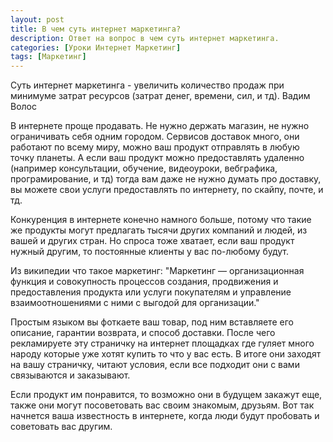 ```yaml
---
layout: post
title: В чем суть интернет маркетинга?
description: Ответ на вопрос в чем суть интернет маркетинга.
categories: [Уроки Интернет Маркетинг]
tags: [Маркетинг]
---
```

Суть интернет маркетинга - увеличить количество продаж при минимуме затрат ресурсов (затрат денег, времени, сил, и тд). Вадим Волос

В интернете проще продавать. Не нужно держать магазин, не нужно ограничивать себя одним городом. Сервисов доставок много, они работают по всему миру, можно ваш продукт отправлять в любую точку планеты. А если ваш продукт можно предоставлять удаленно (например консультации, обучение, видеоуроки, вебграфика, програмирование, и тд) тогда вам даже не нужно думать про доставку, вы можете свои услуги предоставлять по интернету, по скайпу, почте, и тд.

Конкуренция в интернете конечно намного больше, потому что такие же продукты могут предлагать тысячи других компаний и людей, из вашей и других стран. Но спроса тоже хватает, если ваш продукт нужный другим, то постоянные клиенты у вас по-любому будут.

Из википедии что такое маркетинг: "Маркетинг —  организационная функция и совокупность процессов создания, продвижения и предоставления продукта или услуги покупателям и управление взаимоотношениями с ними с выгодой для организации."


Простым языком вы фоткаете ваш товар, под ним вставляете его описание, гарантии возврата, и способ доставки. После чего рекламируете эту страничку на интернет площадках где гуляет много народу которые уже хотят купить то что у вас есть. В итоге они заходят на вашу страничку, читают условия, если все подходит они с вами связываются и заказывают.

Если продукт им понравится, то возможно они в будущем закажут еще, также они могут посоветовать вас своим знакомым, друзьям. Вот так начнется ваша известность в интернете, когда люди будут пробовать и советовать вас другим.
